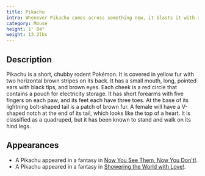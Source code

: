 ```yaml
---
title: Pikachu
intro: Whenever Pikachu comes across something new, it blasts it with a jolt of electricity. If you come across a blackened berry, it's evidence that this Pokémon mistook the intensity of its charge.
category: Mouse
height: 1' 04"
weight: 13.2lbs
---
```


## Description

Pikachu is a short, chubby rodent Pokémon. It is covered in yellow fur with two horizontal brown stripes on its back. It has a small mouth, long, pointed ears with black tips, and brown eyes. Each cheek is a red circle that contains a pouch for electricity storage. It has short forearms with five fingers on each paw, and its feet each have three toes. At the base of its lightning bolt-shaped tail is a patch of brown fur. A female will have a V-shaped notch at the end of its tail, which looks like the top of a heart. It is classified as a quadruped, but it has been known to stand and walk on its hind legs.

## Appearances

- A Pikachu appeared in a fantasy in [Now You See Them, Now You Don't!](https://bulbapedia.bulbagarden.net/wiki/SM045).
- A Pikachu appeared in a fantasy in [Showering the World with Love!](https://bulbapedia.bulbagarden.net/wiki/SM079).
